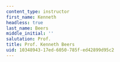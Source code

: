 ```yaml
---
content_type: instructor
first_name: Kenneth
headless: true
last_name: Beers
middle_initial: ''
salutation: Prof.
title: Prof. Kenneth Beers
uid: 10348943-17ed-6050-785f-ed42899d95c2
---
```

